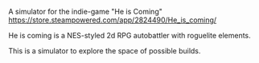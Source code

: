 A simulator for the indie-game "He is Coming"
https://store.steampowered.com/app/2824490/He_is_coming/

He is coming is a NES-styled 2d RPG autobattler with roguelite elements.

This is a simulator to explore the space of possible builds.